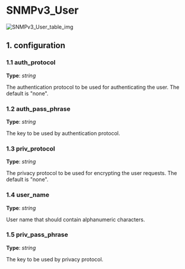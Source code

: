 # SNMPv3_User

![SNMPv3_User_table_img](http://www.plantuml.com/plantuml/img/0TK0Alz0StHXSdHrRMmAS65ZQs5dPI0YKczlT21KOM9iPNCY87iAOsnXStCWKqvDK7OpNrLpPN8AVGfeQMHb86DfScDiPGfeQMHb86rbRM9bSdCASsjfRd1XSc5j86rlRczZQ79lRMKWT79rPGfiPMTbRcGWScbdQ7GAOszkT6bkTMzp86nfRcKWBI0yOZvpT79lRcSyBs8-879bPcLoPMvZPGfaRtHqPMGWR6bkPI0j83nfFdTbOMiyBsa-879bPcLoPMvZPGfbRcHiPMTbRcGAG6LkP7LjR0e0)

## 1. configuration

### 1.1 auth_protocol

**Type**: _string_

The authentication protocol to be used for authenticating the user. The default
is "none".

### 1.2 auth_pass_phrase

**Type**: _string_

The key to be used by authentication protocol.

### 1.3 priv_protocol

**Type**: _string_

The privacy protocol to be used for encrypting the user requests. The default is
"none".

### 1.4 user_name

**Type**: _string_

User name that should contain alphanumeric characters.

### 1.5 priv_pass_phrase

**Type**: _string_

The key to be used by privacy protocol.

